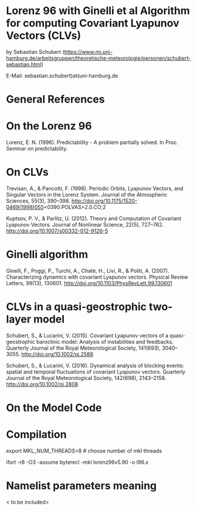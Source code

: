 # Lorenz 96 with Ginelli et al Algorithm for computing Covariant Lyapunov Vectors (CLVs)
by Sebastian Schubert (https://www.mi.uni-hamburg.de/arbeitsgruppen/theoretische-meteorologie/personen/schubert-sebastian.html)

E-Mail: sebastian.schubert)at(uni-hamburg.de

# General References #
# On the Lorenz 96 

Lorenz, E. N. (1996). Predictability - A problem partially solved. In Proc. Seminar on predictability.

# On CLVs

Trevisan, A., & Pancotti, F. (1998). Periodic Orbits, Lyapunov Vectors, and Singular Vectors in the Lorenz System. Journal of the Atmospheric Sciences, 55(3), 390–398. http://doi.org/10.1175/1520-0469(1998)055<0390:POLVAS>2.0.CO;2

Kuptsov, P. V., & Parlitz, U. (2012). Theory and Computation of Covariant Lyapunov Vectors. Journal of Nonlinear Science, 22(5), 727–762. http://doi.org/10.1007/s00332-012-9126-5

# Ginelli algorithm

Ginelli, F., Poggi, P., Turchi, A., Chaté, H., Livi, R., & Politi, A. (2007). Characterizing dynamics with covariant Lyapunov vectors. Physical Review Letters, 99(13), 130601. http://doi.org/10.1103/PhysRevLett.99.130601

# CLVs in a quasi-geostrophic two-layer model

Schubert, S., & Lucarini, V. (2015). Covariant Lyapunov vectors of a quasi-geostrophic baroclinic model: Analysis of instabilities and feedbacks. Quarterly Journal of the Royal Meteorological Society, 141(693), 3040–3055. http://doi.org/10.1002/qj.2588

Schubert, S., & Lucarini, V. (2016). Dynamical analysis of blocking events: spatial and temporal fluctuations of covariant Lyapunov vectors. Quarterly Journal of the Royal Meteorological Society, 142(698), 2143–2158. http://doi.org/10.1002/qj.2808

# On the Model Code

# Compilation

export MKL_NUM_THREADS=8 # choose number of mkl threads

ifort -r8 -O3 -assume byterecl -mkl lorenz96v5.90 -o l96.x

# Namelist parameters meaning

< to be included>
